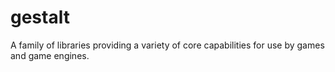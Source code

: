 # gestalt
A family of libraries providing a variety of core capabilities for use by games and game engines.
